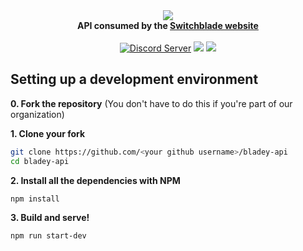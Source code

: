 <div align="center">
  <img src="https://i.imgur.com/iNV1ozh.png"><br>
  <b>API consumed by the <a href="https://switchblade.xyz/">Switchblade website</a></b><br> 
    <br>
    <a href="https://support.switchblade.xyz/"><img src="https://img.shields.io/badge/dynamic/json.svg?label=chat%20on%20Discord&colorB=7289DA&url=https%3A%2F%2Fdiscordapp.com%2Fapi%2Fservers%2F445203868624748555%2Fembed.json&query=%24.members.length&suffix=%20online" alt="Discord Server"/></a>
    <a href="https://travis-ci.org/SwitchbladeBot/bladey-api"><img src="https://travis-ci.org/SwitchbladeBot/bladey-api.svg"/></a>
    <a href="https://david-dm.org/SwitchbladeBot/bladey-api"><img src="https://david-dm.org/SwitchbladeBot/bladey-api/status.svg"/></a>
  </p>
</div>

## Setting up a development environment
**0. Fork the repository** (You don't have to do this if you're part of our organization)

**1. Clone your fork**
```bash
git clone https://github.com/<your github username>/bladey-api
cd bladey-api
```

**2. Install all the dependencies with NPM**
```bash
npm install
```

**3. Build and serve!**
```
npm run start-dev
```
